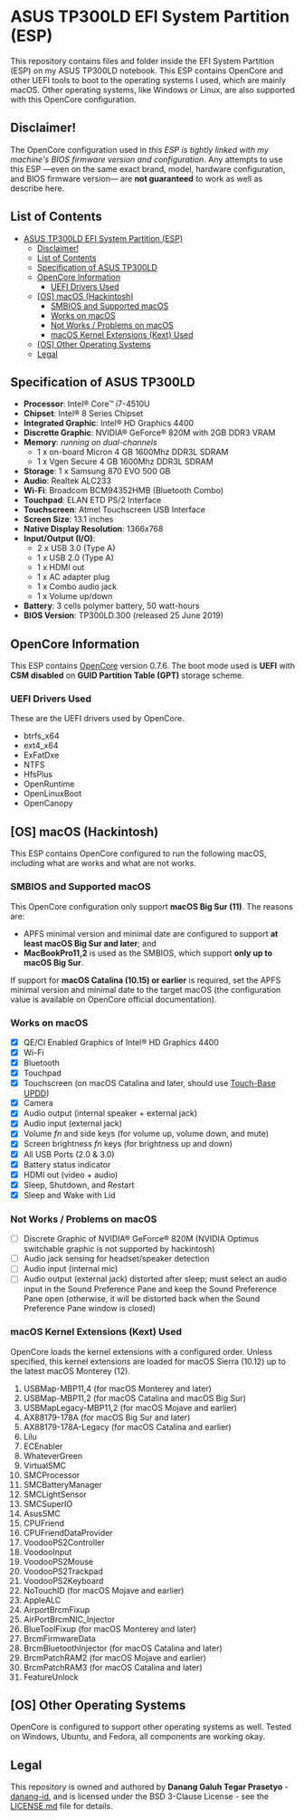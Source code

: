 # ASUS TP300LD EFI System Partition (ESP)

This repository contains files and folder inside the EFI System Partition (ESP) on my ASUS TP300LD notebook. 
This ESP contains OpenCore and other UEFI tools to boot to the operating systems I used, which are mainly macOS. 
Other operating systems, like Windows or Linux, are also supported with this OpenCore configuration.

## Disclaimer!
The OpenCore configuration used in *this ESP is tightly linked with my machine's BIOS firmware version and configuration*.
Any attempts to use this ESP &mdash;even on the same exact brand, model, hardware configuration, and BIOS firmware 
version&mdash; are **not guaranteed** to work as well as describe here.

## List of Contents
- [ASUS TP300LD EFI System Partition (ESP)](#asus-tp300ld-efi-system-partition-esp)
  - [Disclaimer!](#disclaimer)
  - [List of Contents](#list-of-contents)
  - [Specification of ASUS TP300LD](#specification-of-asus-tp300ld)
  - [OpenCore Information](#opencore-information)
    - [UEFI Drivers Used](#uefi-drivers-used)
  - [[OS] macOS (Hackintosh)](#os-macos-hackintosh)
    - [SMBIOS and Supported macOS](#smbios-and-supported-macos)
    - [Works on macOS](#works-on-macos)
    - [Not Works / Problems on macOS](#not-works--problems-on-macos)
    - [macOS Kernel Extensions (Kext) Used](#macos-kernel-extensions-kext-used)
  - [[OS] Other Operating Systems](#os-other-operating-systems)
  - [Legal](#legal)

## Specification of ASUS TP300LD
- **Processor**: Intel® Core™ i7-4510U
- **Chipset**: Intel® 8 Series Chipset
- **Integrated Graphic**: Intel® HD Graphics 4400 
- **Discrette Graphic**: NVIDIA® GeForce® 820M with 2GB DDR3 VRAM
- **Memory**: _running on dual-channels_
  - 1 x on-board Micron 4 GB 1600Mhz DDR3L SDRAM 
  - 1 x Vgen Secure 4 GB 1600Mhz DDR3L SDRAM
- **Storage**: 1 x Samsung 870 EVO 500 GB
- **Audio**: Realtek ALC233
- **Wi-Fi**: Broadcom BCM94352HMB (Bluetooth Combo)
- **Touchpad**: ELAN ETD PS/2 Interface
- **Touchscreen**: Atmel Touchscreen USB Interface
- **Screen Size**: 13.1 inches
- **Native Display Resolution**: 1366x768 
- **Input/Output (I/O)**: 
  - 2 x USB 3.0 (Type A)
  - 1 x USB 2.0 (Type A)
  - 1 x HDMI out
  - 1 x AC adapter plug
  - 1 x Combo audio jack
  - 1 x Volume up/down
- **Battery**: 3 cells polymer battery, 50 watt-hours
- **BIOS Version**: TP300LD.300 (released 25 June 2019)

## OpenCore Information
This ESP contains [OpenCore](https://github.com/acidanthera/OpenCorePkg) version 0.7.6. The boot mode used 
is **UEFI** with **CSM disabled** on **GUID Partition Table (GPT)** storage scheme.

### UEFI Drivers Used 
These are the UEFI drivers used by OpenCore.

- btrfs_x64
- ext4_x64
- ExFatDxe
- NTFS
- HfsPlus
- OpenRuntime
- OpenLinuxBoot
- OpenCanopy
 
## [OS] macOS (Hackintosh)
This ESP contains OpenCore configured to run the following macOS, including what are works and what are not works.

### SMBIOS and Supported macOS
This OpenCore configuration only support **macOS Big Sur (11)**. The reasons are:

- APFS minimal version and minimal date are configured to support **at least macOS Big Sur and later**; and
- **MacBookPro11,2** is used as the SMBIOS, which support **only up to macOS Big Sur**.

If support for **macOS Catalina (10.15) or earlier** is required, set the APFS minimal version and minimal date
to the target macOS (the configuration value is available on OpenCore official documentation).

### Works on macOS
- [x] QE/CI Enabled Graphics of Intel® HD Graphics 4400 
- [x] Wi-Fi
- [x] Bluetooth
- [x] Touchpad
- [x] Touchscreen (on macOS Catalina and later, should use [Touch-Base UPDD](https://touch-base.com/drivers))
- [x] Camera
- [x] Audio output (internal speaker + external jack)
- [x] Audio input (external jack)
- [x] Volume *fn* and side keys (for volume up, volume down, and mute)
- [x] Screen brightness *fn* keys (for brightness up and down)
- [x] All USB Ports (2.0 & 3.0)
- [x] Battery status indicator
- [x] HDMI out (video + audio)
- [x] Sleep, Shutdown, and Restart
- [x] Sleep and Wake with Lid

### Not Works / Problems on macOS
- [ ] Discrete Graphic of NVIDIA® GeForce® 820M (NVIDIA Optimus switchable graphic is not supported by hackintosh)
- [ ] Audio jack sensing for headset/speaker detection
- [ ] Audio input (internal mic)
- [ ] Audio output (external jack) distorted after sleep; must select an audio input in the Sound Preference Pane and 
keep the Sound Preference Pane open (otherwise, it will be distorted back when the Sound Preference Pane window is 
closed)

### macOS Kernel Extensions (Kext) Used
OpenCore loads the kernel extensions with a configured order. Unless specified, this kernel extensions are loaded for 
macOS Sierra (10.12) up to the latest macOS Monterey (12).

1. USBMap-MBP11,4 (for macOS Monterey and later)
2. USBMap-MBP11,2 (for macOS Catalina and macOS Big Sur)
3. USBMapLegacy-MBP11,2 (for macOS Mojave and earlier)
4. AX88179-178A (for macOS Big Sur and later)
5. AX88179-178A-Legacy (for macOS Catalina and earlier)
6. Lilu
7. ECEnabler
8. WhateverGreen
9. VirtualSMC
10. SMCProcessor
11. SMCBatteryManager
12. SMCLightSensor
13. SMCSuperIO
14. AsusSMC
15. CPUFriend
16. CPUFriendDataProvider
17. VoodooPS2Controller
18. VoodooInput
19. VoodooPS2Mouse
20. VoodooPS2Trackpad
21. VoodooPS2Keyboard
22. NoTouchID (for macOS Mojave and earlier)
23. AppleALC
24. AirportBrcmFixup
25. AirPortBrcmNIC_Injector
26. BlueToolFixup (for macOS Monterey and later)
27. BrcmFirmwareData
28. BrcmBluetoothInjector (for macOS Catalina and later)
29. BrcmPatchRAM2 (for macOS Mojave and earlier)
20. BrcmPatchRAM3 (for macOS Catalina and later)
31. FeatureUnlock

## [OS] Other Operating Systems
OpenCore is configured to support other operating systems as well. Tested on Windows, Ubuntu, and Fedora, all 
components are working okay.

## Legal
This repository is owned and authored by **Danang Galuh Tegar Prasetyo** - [danang-id](https://github.com/danang-id),
and is licensed under the BSD 3-Clause License - see the [LICENSE.md](LICENSE.md) file for details.
